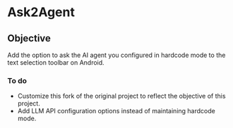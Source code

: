 # Ask2Agent

## Objective
Add the option to ask the AI agent you configured in hardcode mode to the text selection toolbar on Android.

### To do
- Customize this fork of the original project to reflect the objective of this project.
 - Add LLM API configuration options instead of maintaining hardcode mode.